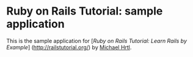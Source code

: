 # Ruby on Rails Tutorial: sample application

This is the sample application for
[*Ruby on Rails Tutorial: Learn Rails by Example*]
(http://railstutorial.org/)
by [Michael Hrtl](http://michaelhartl.com/).
